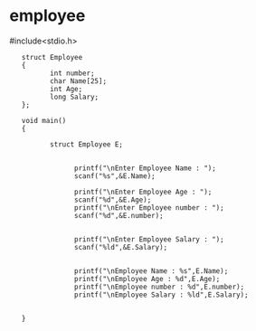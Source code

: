 # employee
 #include<stdio.h>


       struct Employee
       {
              int number;
              char Name[25];
              int Age;
              long Salary;
       };

       void main()
       {

              struct Employee E;             


                    printf("\nEnter Employee Name : ");
                    scanf("%s",&E.Name);

                    printf("\nEnter Employee Age : ");
                    scanf("%d",&E.Age);
                    printf("\nEnter Employee number : ");
                    scanf("%d",&E.number);


                    printf("\nEnter Employee Salary : ");
                    scanf("%ld",&E.Salary);

                
                    printf("\nEmployee Name : %s",E.Name);
                    printf("\nEmployee Age : %d",E.Age);
                    printf("\nEmployee number : %d",E.number);
                    printf("\nEmployee Salary : %ld",E.Salary);


       }
